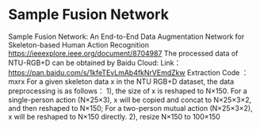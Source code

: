 # Sample Fusion Network
Sample Fusion Network: An End-to-End Data Augmentation Network for Skeleton-based Human Action Recognition
https://ieeexplore.ieee.org/document/8704987
The processed data of NTU-RGB+D can be obtained by Baidu Cloud:
Link：https://pan.baidu.com/s/1kfeTEvLmAb4fkNrVEmdZkw
Extraction Code ：mxrx
For a given skeleton data x in the NTU RGB+D dataset, the data preprocessing is as follows：
1), the size of x is reshaped to N×150.
For a single-person action (N×25×3), x will be copied and concat to N×25×3×2, and then reshaped to N×150; For a two-person mutual action (N×25×3×2), x will be reshaped to N×150 directly.
2), resize N×150 to 100×150
